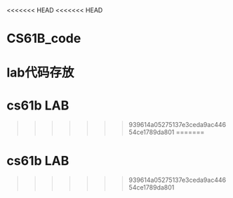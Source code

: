<<<<<<< HEAD
<<<<<<< HEAD
# CS61B_code
lab代码存放
=======
# cs61b LAB
>>>>>>> 939614a05275137e3ceda9ac44654ce1789da801
=======
# cs61b LAB
>>>>>>> 939614a05275137e3ceda9ac44654ce1789da801
